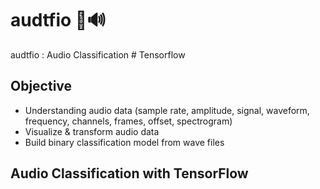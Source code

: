 # audtfio 🎵🔊
audtfio : Audio Classification # Tensorflow

## Objective
- Understanding audio data (sample rate, amplitude, signal, waveform, frequency, channels, frames, offset, spectrogram)
- Visualize & transform audio data
- Build binary classification model from wave files

## Audio Classification with TensorFlow


